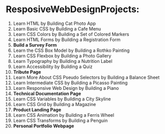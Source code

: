 # ResposiveWebDesignProjects:

1. Learn HTML by Building Cat Photo App
2. Learn Basic CSS by Building a Cafe Menu
3. Learn CSS Colors by Building a Set of Colored Markers
4. Learn HTML Forms by Building a Registration Form
5. **Build a Survey Form**
6. Learn the CSS Box Model by Building a Rothko Painting
7. Learn CSS Flexbox by Building a Photo Gallery
8. Learn Typography by Building a Nutrition Label
9. Learn Accessibility by Building a Quiz
10. **Tribute Page**
11. Learn More About CSS Pseudo Selectors by Building a Balance Sheet
12. Learn Intermediate CSS by Building a Picasso Painting
13. Learn Responsive Web Design by Building a Piano
14. **Technical Documentation Page** 
15. Learn CSS Variables by Building a City Skyline
16. Learn CSS Grid by Building a Magazine
17. **Product Landing Page** 
18. Learn CSS Animation by Building a Ferris Wheel
19. Learn CSS Transforms by Building a Penguin
20. **Personal Portfolio Webpage**

